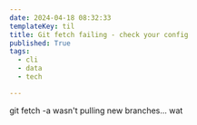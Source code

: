```yaml
---
date: 2024-04-18 08:32:33
templateKey: til
title: Git fetch failing - check your config
published: True
tags:
  - cli
  - data
  - tech

---
```


git fetch -a wasn't pulling new branches... wat
